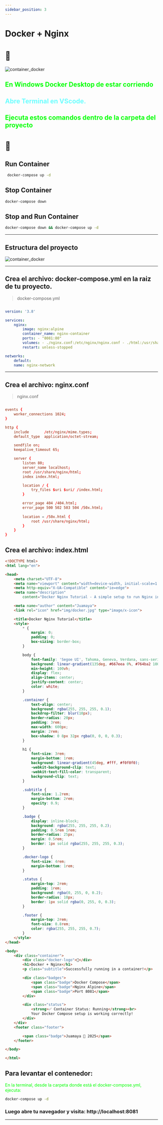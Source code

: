 ```yaml
---
sidebar_position: 3
---
```



# Docker + Nginx

# 🐳

![container_docker](img/container_docker.png)

## <font color="#00ff00" >  En Windows Docker Desktop de estar corriendo </font>

## <font color="#6bbfe5ff">Abre Terminal en VScode.</font>

## <font color="#00ff00">Ejecuta estos comandos dentro de la carpeta del proyecto</font>


# 🚀
## Run Container 

```bash
 docker-compose up -d
```

## Stop Container

```bash
docker-compose down
```

## Stop and Run Container

```bash
docker-compose down && docker-compose up -d
```

---

## Estructura del proyecto

![container_docker](img/estructura.png)

---

## Crea el archivo: docker-compose.yml  en la raiz de tu proyecto.

>docker-compose.yml

```yml

version: '3.8'

services:
    nginx:
        image: nginx:alpine
        container_name: nginx-container
        ports: - "8081:80"
        volumes: - ./nginx.conf:/etc/nginx/nginx.conf - ./html:/usr/share/nginx/html
        restart: unless-stopped

networks:
    default:
    name: nginx-network

```

---

## Crea el archivo: nginx.conf

>nginx.conf

```conf

events {
    worker_connections 1024;
}

http {
    include       /etc/nginx/mime.types;
    default_type  application/octet-stream;

    sendfile on;
    keepalive_timeout 65;

    server {
        listen 80;
        server_name localhost;
        root /usr/share/nginx/html;
        index index.html;

        location / {
            try_files $uri $uri/ /index.html;
        }

        error_page 404 /404.html;
        error_page 500 502 503 504 /50x.html;
        
        location = /50x.html {
            root /usr/share/nginx/html;
        }
    }
}


```

## Crea el archivo: index.html

```html
<!DOCTYPE html>
<html lang="en">

<head>
    <meta charset="UTF-8">
    <meta name="viewport" content="width=device-width, initial-scale=1.0">
    <meta http-equiv="X-UA-Compatible" content="ie=edge">
    <meta name="description"
        content="Docker Nginx Tutorial - A simple setup to run Nginx in a Docker container with Docker Compose.">

    <meta name="author" content="Juamaya">
    <link rel="icon" href="img/docker.jpg" type="image/x-icon">

    <title>Docker Nginx Tutorial</title>
    <style>
        * {
            margin: 0;
            padding: 0;
            box-sizing: border-box;
        }

        body {
            font-family: 'Segoe UI', Tahoma, Geneva, Verdana, sans-serif;
            background: linear-gradient(135deg, #667eea 0%, #764ba2 100%);
            min-height: 100vh;
            display: flex;
            align-items: center;
            justify-content: center;
            color: white;
        }

        .container {
            text-align: center;
            background: rgba(255, 255, 255, 0.1);
            backdrop-filter: blur(10px);
            border-radius: 20px;
            padding: 3rem;
            max-width: 600px;
            margin: 2rem;
            box-shadow: 0 8px 32px rgba(0, 0, 0, 0.3);
        }

        h1 {
            font-size: 3rem;
            margin-bottom: 1rem;
            background: linear-gradient(45deg, #fff, #f0f0f0);
            -webkit-background-clip: text;
            -webkit-text-fill-color: transparent;
            background-clip: text;
        }

        .subtitle {
            font-size: 1.2rem;
            margin-bottom: 2rem;
            opacity: 0.9;
        }

        .badge {
            display: inline-block;
            background: rgba(255, 255, 255, 0.2);
            padding: 0.5rem 1rem;
            border-radius: 25px;
            margin: 0.5rem;
            border: 1px solid rgba(255, 255, 255, 0.3);
        }

        .docker-logo {
            font-size: 4rem;
            margin-bottom: 1rem;
        }

        .status {
            margin-top: 2rem;
            padding: 1rem;
            background: rgba(0, 255, 0, 0.2);
            border-radius: 10px;
            border: 1px solid rgba(0, 255, 0, 0.3);
        }

        .footer {
            margin-top: 2rem;
            font-size: 0.8rem;
            color: rgba(255, 255, 255, 0.7);
        }
    </style>
</head>

<body>
    <div class="container">
        <div class="docker-logo">🐳</div>
        <h1>Docker + Nginx</h1>
        <p class="subtitle">Successfully running in a container!</p>

        <div class="badges">
            <span class="badge">Docker Compose</span>
            <span class="badge">Nginx Alpine</span>
            <span class="badge">Port 8081</span>
        </div>

        <div class="status">
            <strong>✅ Container Status: Running</strong><br>
            Your Docker Compose setup is working correctly!
        </div>
    </div>
    <footer class="footer">

        <span class="badge">Juamaya 🍺 2025</span>
    </footer>

</body>

</html>

```

## Para levantar el contenedor:
<font color="#00ff00" >En la terminal, desde la carpeta donde está el docker-compose.yml, ejecuta:</font>

```bash
docker-compose up -d
```

###  Luego abre tu navegador y visita: http://localhost:8081

---
 